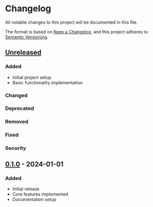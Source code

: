 # Changelog

All notable changes to this project will be documented in this file.

The format is based on [Keep a Changelog](https://keepachangelog.com/en/1.0.0/),
and this project adheres to [Semantic Versioning](https://semver.org/spec/v2.0.0.html).

## [Unreleased]

### Added
- Initial project setup
- Basic functionality implementation

### Changed

### Deprecated

### Removed

### Fixed

### Security

## [0.1.0] - 2024-01-01

### Added
- Initial release
- Core features implemented
- Documentation setup

[Unreleased]: https://github.com/USERNAME/REPOSITORY/compare/v0.1.0...HEAD
[0.1.0]: https://github.com/USERNAME/REPOSITORY/releases/tag/v0.1.0
